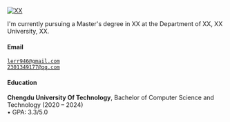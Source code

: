 [![XX](https://img.shields.io/badge/XX-github-blue?logo=github)](https://github.com/XX)

I'm currently pursuing a Master's degree in XX at the Department of XX, XX University, XX.

#### Email  
<code>lerr946@gmail.com</code>  
<code>2301349177@qq.com</code>

#### Education  
**Chengdu University Of Technology**, Bachelor of Computer Science and Technology (2020 – 2024)  
• GPA: 3.3/5.0  

<!-- **XX University**, Exchange student <br>  
• As a XX, represented my college as an outstanding student for a XX exchange program.  

**XX University**, Honours Bachelor of XX (XX – XX)  
• GPA: XX/XX (top XX%)   -->
<!-- 
#### Research Interests  
XX, XX, XX, XX. -->